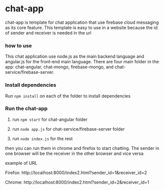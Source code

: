 # chat-app

chat-app is template for chat application that use firebase cloud messaging as its core feature.
This template is easy to use in a website because the id of sender and receiver is needed in the url

### how to use

This chat application use node.js as the main backend language and angular.js for the front-end 
main language. There are four main folder in the app: chat-angular, chat-mongo, firebase-mongo,
and chat-service/firebase-server. 

### Install dependencies

Run `npm install` on each of the folder to install dependencies

### Run the chat-app

1. run `npm start` for chat-angular folder 

2. run `node app.js` for chat-service/firebase-server folder

3. run `node index.js` for the rest

then you can run them in chrome and firefox to start chatting. The sender in one browser
will be the receiver in the other browser and vice versa

example of URL

  Firefox: http://localhost:8000/index2.html?sender_id=1&receiver_id=2
  
  Chrome: http://localhost:8000/index2.html?sender_id=2&receiver_id=1
